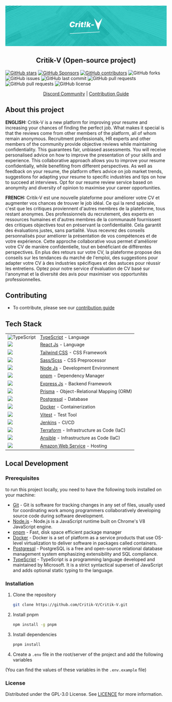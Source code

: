 ![Critik-V logo](./assets/BANNER_README.png)

<h2 align="center">
Critik-V (Open-source project)
</h2>

[![GitHub stars](https://img.shields.io/github/stars/Critik-V/Critik-V.svg?style=social&label=Star)](https://github.com/Critik-V/Critik-V)
[![GitHub Sponsors](https://img.shields.io/github/sponsors/Critik-V.svg?style=social)](https://github.com/sponsors/Critik-V)
[![GitHub contributors](https://img.shields.io/github/contributors/Critik-V/Critik-V.svg)](https://github.com/Critik-V/Critik-V/graphs/contributors)
![GitHub forks](https://img.shields.io/github/forks/Critik-V/Critik-V.svg)
![GitHub issues](https://img.shields.io/github/issues/Critik-V/Critik-V.svg)
![GitHub last commit](https://img.shields.io/github/last-commit/Critik-V/Critik-V.svg)
![GitHub pull requests](https://img.shields.io/github/issues-pr/Critik-V/Critik-V.svg)
![GitHub pull requests](https://img.shields.io/github/issues-pr-closed/Critik-V/Critik-V.svg)
![GitHub license](https://img.shields.io/github/license/Critik-V/Critik-V.svg)

<p align="center">
    <a href="https://discord.gg/Bw9Aa7zC">Discord Community</a> | <a href="./CONTRIBUTING.md">Contribution Guide</a>
</p>

## About this project 

**ENGLISH:** Critik-V is a new platform for improving your resume and increasing your chances of finding the perfect job. What makes it special is that the reviews come from other members of the platform, all of whom remain anonymous.
Recruitment professionals, HR experts and other members of the community provide objective reviews while maintaining confidentiality. This guarantees fair, unbiased assessments. You will receive personalised advice on how to improve the presentation of your skills and experience.
This collaborative approach allows you to improve your resume confidentially, while benefiting from different perspectives. As well as feedback on your resume, the platform offers advice on job market trends, suggestions for adapting your resume to specific industries and tips on how to succeed at interviews. Opt for our resume review service based on anonymity and diversity of opinion to maximise your career opportunities.

**FRENCH:** Critik-V est une nouvelle plateforme pour améliorer votre CV et augmenter vos chances de trouver le job idéal. Ce qui la rend spéciale, c'est que les critiques proviennent d'autres membres de la plateforme, tous restant anonymes.
Des professionnels du recrutement, des experts en ressources humaines et d'autres membres de la communauté fournissent des critiques objectives tout en préservant la confidentialité. Cela garantit des évaluations justes, sans partialité. Vous recevrez des conseils personnalisés pour améliorer la présentation de vos compétences et de votre expérience.
Cette approche collaborative vous permet d'améliorer votre CV de manière confidentielle, tout en bénéficiant de différentes perspectives. En plus des retours sur votre CV, la plateforme propose des conseils sur les tendances du marché de l'emploi, des suggestions pour adapter votre CV à des industries spécifiques et des astuces pour réussir les entretiens. Optez pour notre service d'évaluation de CV basé sur l'anonymat et la diversité des avis pour maximiser vos opportunités professionnelles.

## Contributing

- To contribute, please see our <a href="./CONTRIBUTING.md">contribution guide</a>

## Tech Stack


|  |  |
| --- | --- |
| <img src="https://upload.wikimedia.org/wikipedia/commons/thumb/4/4c/Typescript_logo_2020.svg/2048px-Typescript_logo_2020.svg.png" alt="TypeScript" width="20"/> | [TypeScript](https://www.typescriptlang.org/) - Language |
| <img src="https://cdn4.iconfinder.com/data/icons/logos-3/600/React.js_logo-512.png" width="20"/> | [React Js](https://reactjs.org/) - Language |
| <img src="https://static-00.iconduck.com/assets.00/tailwind-css-icon-2048x1229-u8dzt4uh.png" width="20"/> | [Tailwind CSS](https://tailwindcss.com/) - CSS Framework |
| <img src="https://cdn.freebiesupply.com/logos/large/2x/sass-1-logo-png-transparent.png" width="20"/> | [Sass/Scss](https://sass-lang.com/) - CSS Preprocessor |
| <img src="https://cdn-icons-png.flaticon.com/512/5968/5968322.png" width="20"/> | [Node Js](https://nodejs.org/en/) - Development Environment |
| <img src="https://pnpm.io/img/pnpm.svg" width="20"/> | [pnpm](https://pnpm.io/) - Dependency Manager |
| <img src="https://upload.wikimedia.org/wikipedia/commons/6/64/Expressjs.png" width="20"/> | [Express Js](https://expressjs.com/) - Backend Framework |
| <img src="https://cdn.sanity.io/images/vftxng62/production/9c68538b07056123775d8aa985d19d4f217eee34-700x275.png" width="20"/> | [Prisma](https://www.prisma.io/) - Object-Relational Mapping (ORM) |
| <img src="https://www.postgresql.org/media/img/about/press/elephant.png" width="20"/> | [Postgresql](https://www.postgresql.org/) - Database |
| <img src="https://assets.stickpng.com/images/62a9c7c08ff6441a2952dad3.png" width="20"/> | [Docker](https://www.docker.com/) - Containerization |
| <img src="https://user-images.githubusercontent.com/11247099/145112184-a9ff6727-661c-439d-9ada-963124a281f7.png" width="20"/> | [Vitest](https://vitest.dev/) - Test Tool |
| <img src="https://upload.wikimedia.org/wikipedia/commons/thumb/e/e9/Jenkins_logo.svg/1200px-Jenkins_logo.svg.png" width="20"/> | [Jenkins](https://www.jenkins.io/) - CI/CD |
| <img src="https://static-00.iconduck.com/assets.00/terraform-icon-1803x2048-hodrzd3t.png" width="20"/> | [Terraform](https://www.terraform.io/) - Infrastructure as Code (IaC) |
| <img src="https://upload.wikimedia.org/wikipedia/commons/thumb/2/24/Ansible_logo.svg/2048px-Ansible_logo.svg.png" width="20"/> | [Ansible](https://www.ansible.com/) - Infrastructure as Code (IaC) |
| <img src="https://static-00.iconduck.com/assets.00/general-awscloud-icon-2048x2048-3trjae80.png" width="20"/> | [Amazon Web Service](https://aws.amazon.com/) - Hosting |

## Local Development

### Prerequisites

to run this project locally, you need to have the following tools installed on your machine:

- [Git](https://git-scm.com/) - Git is software for tracking changes in any set of files, usually used for coordinating work among programmers collaboratively developing source code during software development.
- [Node.js](https://nodejs.org/en/) - Node.js is a JavaScript runtime built on Chrome's V8 JavaScript engine.
- [pnpm](https://pnpm.io/) - Fast, disk space efficient package manager
- [Docker](https://www.docker.com/) - Docker is a set of platform as a service products that use OS-level virtualization to deliver software in packages called containers.
- [Postgresql](https://www.postgresql.org/) - PostgreSQL is a free and open-source relational database management system emphasizing extensibility and SQL compliance.
- [TypeScript](https://www.typescriptlang.org/) - TypeScript is a programming language developed and maintained by Microsoft. It is a strict syntactical superset of JavaScript and adds optional static typing to the language.

### Installation

1. Clone the repository
    
    ```sh
    git clone https://github.com/Critik-V/Critik-V.git
    ```
2. Install pnpm
    
    ```sh
    npm install -g pnpm
    ```
3. Install dependencies
    
    ```sh
    pnpm install
    ```
4. Create a `.env` file in the root/server of the project and add the following variables

(You can find the values of these variables in the `.env.example` file)

### License

Distributed under the GPL-3.0 License. See [LICENCE](./LICENCE) for more information.

